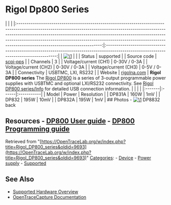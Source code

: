 # Rigol Dp800 Series

| | | |:-----------------------------------------------------------------------------------------------------------------------------------------------------------------------------------------------------------------------------------------------------------------------------------------------------------------------------------------------------------------:|:------------------------------------------------------------------------------------------------------------------------------------:| | [![\1](../../assets/hardware/general/\2)](./File:Rigol_DP832.png.html) | | | Status | supported | | Source code | [scpi-pps](http://github.com/OpenTraceLab/?p=OpenTraceCapture.git;a=tree;f=src/hardware/scpi-pps) | | Channels | 3 | | Voltage/current (CH1) | 0-30V / 0-3A | | Voltage/current (CH2) | 0-30V / 0-3A | | Voltage/current (CH3) | 0-5V / 0-3A | | Connectivity | USBTMC, LXI, RS232 | | Website | [rigolna.com](http://www.rigolna.com/products/dc-power-supplies/dp800/) | **Rigol DP800 series** The [Rigol DP800](http://www.rigolna.com/products/dc-power-supplies/dp800/) is a series of 3-output programmable power supplies with USBTMC and optional LXI/RS232 connectivity. See [Rigol DP800 series/Info](Rigol_DP800_series/Info.html "Rigol DP800 series/Info") for detailed USB connection information. | | | | |:-------|:------|:-----------| | Model | Power | Resolution | | DP831A | 160W | 1mV | | DP832 | 195W | 10mV | | DP832A | 195W | 1mV | ## Photos \- 
[![\1](../../assets/hardware/general/\2)](./File:Rigol_DP832_back.png.html)
DP8832 back
## Resources \- [DP800 User guide](http://www.batronix.com/pdf/Rigol/UserGuide/DP800_UserGuide_EN.pdf) \- [DP800 Programming guide](http://www.rigol.com/download/Oversea/DP/Programming_guide/DP800_ProgrammingGuide_EN.pdf)
Retrieved from "[https://OpenTraceLab.org/w/index.php?title=Rigol_DP800_series&oldid=9693](https://OpenTraceLab.org/w/index.php?title=Rigol_DP800_series&oldid=9693)" 
[Categories](specialcategories-specialcategories.md): \- [Device](./Category:Device.html "Category:Device") \- [Power supply](./Category:Power_supply.html "Category:Power supply") \- [Supported](./Category:Supported.html "Category:Supported")

## See Also
- [Supported Hardware Overview](../supported-hardware.md)
- [OpenTraceCapture Documentation](../../opentracecapture/overview.md)
